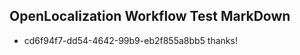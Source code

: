 ## OpenLocalization Workflow Test MarkDown
* cd6f94f7-dd54-4642-99b9-eb2f855a8bb5 thanks!

<!--HONumber=Oct16_HO3-->


